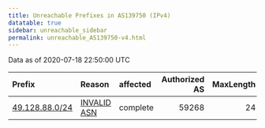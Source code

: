 ```yaml
---
title: Unreachable Prefixes in AS139750 (IPv4)
datatable: true
sidebar: unreachable_sidebar
permalink: unreachable_AS139750-v4.html
---
```


Data as of 2020-07-18 22:50:00 UTC


<div class="datatable-begin"></div>

| Prefix                                                 | Reason                                                                                                 | affected   |   Authorized AS |   MaxLength | Anchor                                       |   unreachable /24s |
|:-------------------------------------------------------|:-------------------------------------------------------------------------------------------------------|:-----------|----------------:|------------:|:---------------------------------------------|-------------------:|
| [49.128.88.0/24](https://stat.ripe.net/49.128.88.0/24) | [INVALID ASN](https://rpki-validator.ripe.net/announcement-preview?asn=AS139750&prefix=49.128.88.0/24) | complete   |           59268 |          24 | [APNIC](unreachable_APNIC_RPKI_Root-v4.html) |                  1 |

<div class="datatable-end"></div>